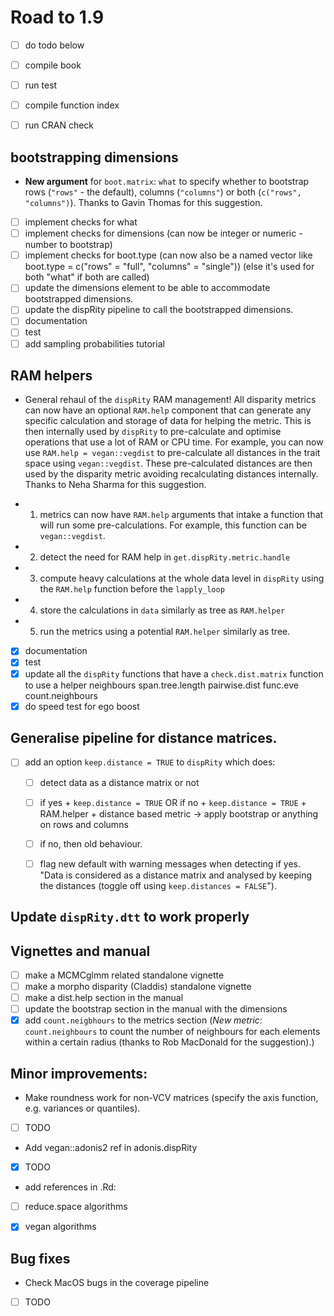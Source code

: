 # Road to 1.9

 - [ ] do todo below
 - [ ] compile book
 - [ ] run test
 - [ ] compile function index
 - [ ] run CRAN check


## bootstrapping dimensions

 * **New argument** for `boot.matrix`: `what` to specify whether to bootstrap rows (`"rows"` - the default), columns (`"columns"`) or both (`c("rows", "columns")`). Thanks to Gavin Thomas for this suggestion.

 - [ ] implement checks for what
 - [ ] implement checks for dimensions (can now be integer or numeric - number to bootstrap)
 - [ ] implement checks for boot.type (can now also be a named vector like boot.type = c("rows" = "full", "columns" = "single")) (else it's used for both "what" if both are called)
 - [ ] update the dimensions element to be able to accommodate bootstrapped dimensions.
 - [ ] update the dispRity pipeline to call the bootstrapped dimensions.
 - [ ] documentation
 - [ ] test
 - [ ] add sampling probabilities tutorial

## RAM helpers

 * General rehaul of the `dispRity` RAM management! All disparity metrics can now have an optional `RAM.help` component that can generate any specific calculation and storage of data for helping the metric. This is then internally used by `dispRity` to pre-calculate and optimise operations that use a lot of RAM or CPU time. For example, you can now use `RAM.help = vegan::vegdist` to pre-calculate all distances in the trait space using `vegan::vegdist`. These pre-calculated distances are then used by the disparity metric avoiding recalculating distances internally. Thanks to Neha Sharma for this suggestion.

 - 1. metrics can now have `RAM.help` arguments that intake a function that will run some pre-calculations. For example, this function can be `vegan::vegdist`.
 - 2. detect the need for RAM help in `get.dispRity.metric.handle`
 - 3. compute heavy calculations at the whole data level in `dispRity` using the `RAM.help` function before the `lapply_loop`
 - 4. store the calculations in `data` similarly as tree as `RAM.helper`
 - 5. run the metrics using a potential `RAM.helper` similarly as tree.
 - [x] documentation
 - [x] test
 - [x] update all the `dispRity` functions that have a `check.dist.matrix` function to use a helper
  neighbours
  span.tree.length
  pairwise.dist
  func.eve
  count.neighbours
  - [x] do speed test for ego boost

## Generalise pipeline for distance matrices.

 - [ ] add an option `keep.distance = TRUE` to `dispRity` which does:
    - [ ] detect data as a distance matrix or not
    - [ ] if yes + `keep.distance = TRUE` OR if no + `keep.distance = TRUE` + RAM.helper + distance based metric -> apply bootstrap or anything on rows and columns
    - [ ] if no, then old behaviour.
    - [ ] flag new default with warning messages when detecting if yes. "Data is considered as a distance matrix and analysed by keeping the distances (toggle off using `keep.distances = FALSE`").


## Update `dispRity.dtt` to work properly


## Vignettes and manual

 - [ ] make a MCMCglmm related standalone vignette
 - [ ] make a morpho disparity (Claddis) standalone vignette
 - [ ] make a dist.help section in the manual
 - [ ] update the bootstrap section in the manual with the dimensions
 - [x] add `count.neigbhours` to the metrics section (*New metric*: `count.neighbours` to count the number of neighbours for each elements within a certain radius (thanks to Rob MacDonald for the suggestion).)

## Minor improvements:
  * Make roundness work for non-VCV matrices (specify the axis function, e.g. variances or quantiles).
  - [ ] TODO 
  * Add vegan::adonis2 ref in adonis.dispRity
  - [x] TODO
  * add references in .Rd:
  - [ ] reduce.space algorithms
  - [x] vegan algorithms


## Bug fixes
 * Check MacOS bugs in the coverage pipeline
 - [ ] TODO

